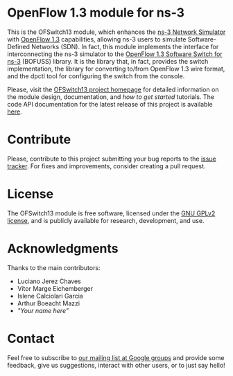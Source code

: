 # OpenFlow 1.3 module for ns-3 #
This is the OFSwitch13 module, which enhances the [ns-3 Network Simulator][ns-3] with [OpenFlow 1.3][ofp13] capabilities, allowing ns-3 users to simulate Software-Defined Networks (SDN). 
In fact, this module implements the interface for interconnecting the ns-3 simulator to the [OpenFlow 1.3 Software Switch for ns-3][ofs13] (BOFUSS) library.
It is the library that, in fact, provides the switch implementation, the library for converting to/from OpenFlow 1.3 wire format, and the dpctl tool for configuring the switch from the console.

Please, visit the [OFSwitch13 project homepage][project] for detailed information on the module design, documentation, and *how to get started* tutorials.
The code API documentation for the latest release of this project is available [here][apidoc].

# Contribute #
Please, contribute to this project submitting your bug reports to the [issue tracker][issues]. For fixes and improvements, consider creating a pull request.

# License #
The OFSwitch13 module is free software, licensed under the [GNU GPLv2 license][gpl], and is publicly available for research, development, and use.

# Acknowledgments #
Thanks to the main contributors:

* Luciano Jerez Chaves
* Vítor Marge Eichemberger
* Islene Calciolari Garcia
* Arthur Boeacht Mazzi
* *"Your name here"*

# Contact #
Feel free to subscribe to [our mailing list at Google groups][group] and provide some feedback, give us suggestions, interact with other users, or to just say hello!

[ns-3]: https://www.nsnam.org
[ofp13]: https://www.opennetworking.org/sdn-resources/technical-library
[ofs13]: https://github.com/ljerezchaves/ofsoftswitch13
[project]: http://www.lrc.ic.unicamp.br/ofswitch13/
[apidoc]: http://www.lrc.ic.unicamp.br/ofswitch13/latest/doc/html/index.html
[issues]: https://github.com/ljerezchaves/ofswitch13-module/issues
[gpl]: http://www.gnu.org/copyleft/gpl.html
[group]: https://groups.google.com/forum/#!forum/ofswitch13-users
